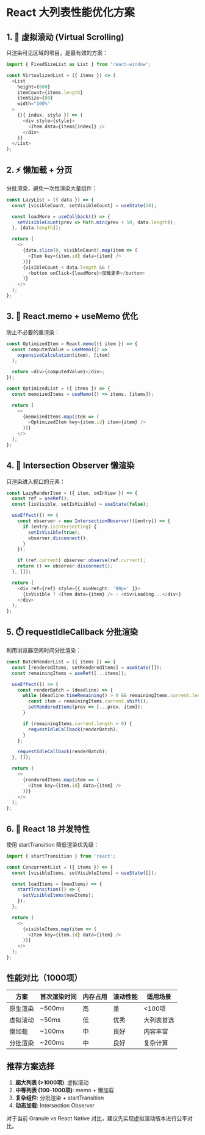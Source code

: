 # React 大列表性能优化方案

## 1. 🚀 虚拟滚动 (Virtual Scrolling)

只渲染可见区域的项目，是最有效的方案：

```typescript
import { FixedSizeList as List } from 'react-window';

const VirtualizedList = ({ items }) => (
  <List
    height={600}
    itemCount={items.length}
    itemSize={80}
    width="100%"
  >
    {({ index, style }) => (
      <div style={style}>
        <Item data={items[index]} />
      </div>
    )}
  </List>
);
```

## 2. ⚡ 懒加载 + 分页

分批渲染，避免一次性渲染大量组件：

```typescript
const LazyList = ({ data }) => {
  const [visibleCount, setVisibleCount] = useState(50);

  const loadMore = useCallback(() => {
    setVisibleCount(prev => Math.min(prev + 50, data.length));
  }, [data.length]);

  return (
    <>
      {data.slice(0, visibleCount).map(item => (
        <Item key={item.id} data={item} />
      ))}
      {visibleCount < data.length && (
        <button onClick={loadMore}>加载更多</button>
      )}
    </>
  );
};
```

## 3. 🎯 React.memo + useMemo 优化

防止不必要的重渲染：

```typescript
const OptimizedItem = React.memo(({ item }) => {
  const computedValue = useMemo(() =>
    expensiveCalculation(item), [item]
  );

  return <div>{computedValue}</div>;
});

const OptimizedList = ({ items }) => {
  const memoizedItems = useMemo(() => items, [items]);

  return (
    <>
      {memoizedItems.map(item => (
        <OptimizedItem key={item.id} item={item} />
      ))}
    </>
  );
};
```

## 4. 🔄 Intersection Observer 懒渲染

只渲染进入视口的元素：

```typescript
const LazyRenderItem = ({ item, onInView }) => {
  const ref = useRef();
  const [isVisible, setIsVisible] = useState(false);

  useEffect(() => {
    const observer = new IntersectionObserver(([entry]) => {
      if (entry.isIntersecting) {
        setIsVisible(true);
        observer.disconnect();
      }
    });

    if (ref.current) observer.observe(ref.current);
    return () => observer.disconnect();
  }, []);

  return (
    <div ref={ref} style={{ minHeight: '80px' }}>
      {isVisible ? <Item data={item} /> : <div>Loading...</div>}
    </div>
  );
};
```

## 5. ⏱️ requestIdleCallback 分批渲染

利用浏览器空闲时间分批渲染：

```typescript
const BatchRenderList = ({ items }) => {
  const [renderedItems, setRenderedItems] = useState([]);
  const remainingItems = useRef([...items]);

  useEffect(() => {
    const renderBatch = (deadline) => {
      while (deadline.timeRemaining() > 0 && remainingItems.current.length > 0) {
        const item = remainingItems.current.shift();
        setRenderedItems(prev => [...prev, item]);
      }

      if (remainingItems.current.length > 0) {
        requestIdleCallback(renderBatch);
      }
    };

    requestIdleCallback(renderBatch);
  }, []);

  return (
    <>
      {renderedItems.map(item => (
        <Item key={item.id} data={item} />
      ))}
    </>
  );
};
```

## 6. 🧵 React 18 并发特性

使用 startTransition 降低渲染优先级：

```typescript
import { startTransition } from 'react';

const ConcurrentList = ({ items }) => {
  const [visibleItems, setVisibleItems] = useState([]);

  const loadItems = (newItems) => {
    startTransition(() => {
      setVisibleItems(newItems);
    });
  };

  return (
    <>
      {visibleItems.map(item => (
        <Item key={item.id} data={item} />
      ))}
    </>
  );
};
```

## 性能对比（1000项）

| 方案     | 首次渲染时间 | 内存占用 | 滚动性能 | 适用场景   |
| -------- | ------------ | -------- | -------- | ---------- |
| 原生渲染 | ~500ms       | 高       | 差       | <100项     |
| 虚拟滚动 | ~50ms        | 低       | 优秀     | 大列表首选 |
| 懒加载   | ~100ms       | 中       | 良好     | 内容丰富   |
| 分批渲染 | ~200ms       | 中       | 良好     | 复杂计算   |

## 推荐方案选择

1. **超大列表 (>1000项)**: 虚拟滚动
2. **中等列表 (100-1000项)**: memo + 懒加载
3. **复杂组件**: 分批渲染 + startTransition
4. **动态加载**: Intersection Observer

对于当前 Granule vs React Native 对比，建议先实现虚拟滚动版本进行公平对比。

